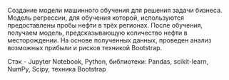 Создание модели машинного обучения для решения задачи бизнеса. 
Модель регрессии, для обучения которой, используются предоставлены пробы нефти в трёх регионах. После обучения, получаем модель, предсказывающую количество нефти в месторождении. На основе полученных данных, проведен анализ возможных прибыли и рисков техникой Bootstrap.

Стэк - Jupyter Notebook, Python, библиотеки: Pandas, scikit-learn, NumPy, Scipy, техника Bootstrap

